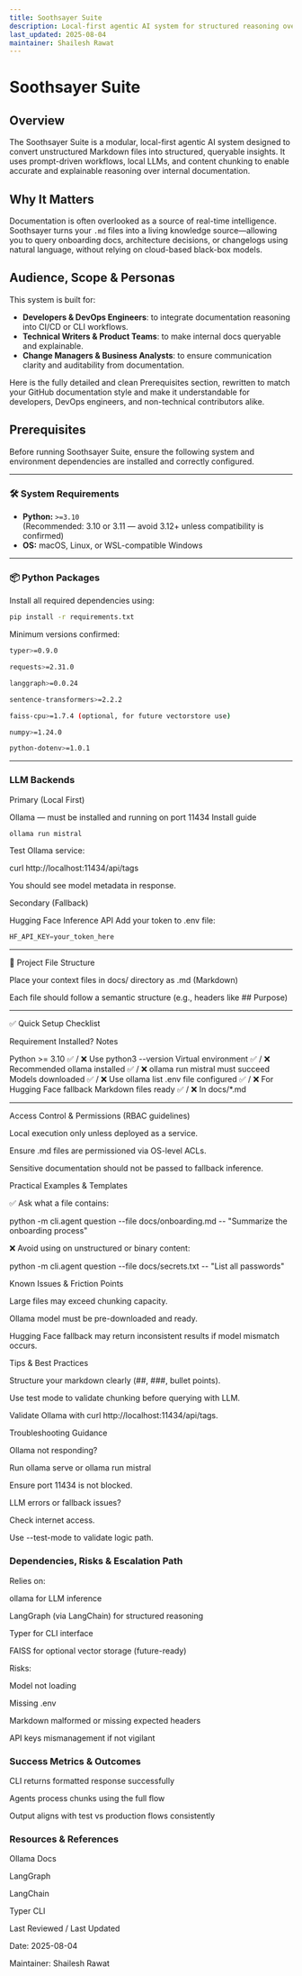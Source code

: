 ```yaml
---
title: Soothsayer Suite
description: Local-first agentic AI system for structured reasoning over Markdown documentation
last_updated: 2025-08-04
maintainer: Shailesh Rawat
---
```


# Soothsayer Suite

## Overview

The Soothsayer Suite is a modular, local-first agentic AI system designed to convert unstructured Markdown files into structured, queryable insights. It uses prompt-driven workflows, local LLMs, and content chunking to enable accurate and explainable reasoning over internal documentation.

## Why It Matters

Documentation is often overlooked as a source of real-time intelligence. Soothsayer turns your `.md` files into a living knowledge source—allowing you to query onboarding docs, architecture decisions, or changelogs using natural language, without relying on cloud-based black-box models.

## Audience, Scope & Personas

This system is built for:

- **Developers & DevOps Engineers**: to integrate documentation reasoning into CI/CD or CLI workflows.
- **Technical Writers & Product Teams**: to make internal docs queryable and explainable.
- **Change Managers & Business Analysts**: to ensure communication clarity and auditability from documentation.

Here is the fully detailed and clean Prerequisites section, rewritten to match your GitHub documentation style and make it understandable for developers, DevOps engineers, and non-technical contributors alike.

## Prerequisites

Before running Soothsayer Suite, ensure the following system and environment dependencies are installed and correctly configured.

---

### 🛠️ System Requirements

- **Python:** `>=3.10`  
  (Recommended: 3.10 or 3.11 — avoid 3.12+ unless compatibility is confirmed)
- **OS:** macOS, Linux, or WSL-compatible Windows

---

### 📦 Python Packages

Install all required dependencies using:

```bash
pip install -r requirements.txt
```
Minimum versions confirmed:
```bash
typer>=0.9.0

requests>=2.31.0

langgraph>=0.0.24

sentence-transformers>=2.2.2

faiss-cpu>=1.7.4 (optional, for future vectorstore use)

numpy>=1.24.0

python-dotenv>=1.0.1
```

---

### LLM Backends

Primary (Local First)

Ollama — must be installed and running on port 11434
Install guide

```bash
ollama run mistral
```
Test Ollama service:

curl http://localhost:11434/api/tags

You should see model metadata in response.

Secondary (Fallback)

Hugging Face Inference API
Add your token to .env file:

```python
HF_API_KEY=your_token_here
```

---

📄 Project File Structure

Place your context files in docs/ directory as .md (Markdown)

Each file should follow a semantic structure (e.g., headers like ## Purpose)



---

✅ Quick Setup Checklist

Requirement	Installed?	Notes

Python >= 3.10	✅ / ❌	Use python3 --version
Virtual environment	✅ / ❌	Recommended
ollama installed	✅ / ❌	ollama run mistral must succeed
Models downloaded	✅ / ❌	Use ollama list
.env file configured	✅ / ❌	For Hugging Face fallback
Markdown files ready	✅ / ❌	In docs/*.md



---


Access Control & Permissions (RBAC guidelines)

Local execution only unless deployed as a service.

Ensure .md files are permissioned via OS-level ACLs.

Sensitive documentation should not be passed to fallback inference.


Practical Examples & Templates

✅ Ask what a file contains:

python -m cli.agent question --file docs/onboarding.md -- "Summarize the onboarding process"

❌ Avoid using on unstructured or binary content:

python -m cli.agent question --file docs/secrets.txt -- "List all passwords"

Known Issues & Friction Points

Large files may exceed chunking capacity.

Ollama model must be pre-downloaded and ready.

Hugging Face fallback may return inconsistent results if model mismatch occurs.


Tips & Best Practices

Structure your markdown clearly (##, ###, bullet points).

Use test mode to validate chunking before querying with LLM.

Validate Ollama with curl http://localhost:11434/api/tags.


Troubleshooting Guidance

Ollama not responding?

Run ollama serve or ollama run mistral

Ensure port 11434 is not blocked.


LLM errors or fallback issues?

Check internet access.

Use --test-mode to validate logic path.



### Dependencies, Risks & Escalation Path

Relies on:

ollama for LLM inference

LangGraph (via LangChain) for structured reasoning

Typer for CLI interface

FAISS for optional vector storage (future-ready)


Risks:

Model not loading

Missing .env 

Markdown malformed or missing expected headers

API keys mismanagement if not vigilant



### Success Metrics & Outcomes

CLI returns formatted response successfully

Agents process chunks using the full flow

Output aligns with test vs production flows consistently


### Resources & References

Ollama Docs

LangGraph

LangChain

Typer CLI


Last Reviewed / Last Updated

Date: 2025-08-04

Maintainer: Shailesh Rawat
